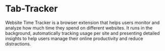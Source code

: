 # Tab-Tracker
Website Time Tracker is a browser extension that helps users monitor and analyze how much time they spend on different websites. It runs in the background, automatically tracking usage per site and presenting detailed insights to help users manage their online productivity and reduce distractions.
